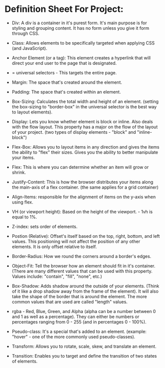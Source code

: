 # Definition Sheet For Project: 

<!-- For HTML -->

- Div: A div is a container in it's purest form. It's main purpose is for styling and grouping content. It has no form unless you give it form through CSS.

- Class: Allows elements to be specifically targeted when applying CSS (and JavaScript).

- Anchor Element (or a tag): This element creates a hyperlink that will direct your end user to the page that is designated. 

<!-- For CSS -->

* = universal selectors - This targets the entire page. 

- Margin: The space that's created around the element. 

- Padding: The space that's created within an element. 

- Box-Sizing: Calculates the total width and height of an element. (setting the box-sizing to "border-box" in the universal selector is the best way to layout elements).

- Display: Lets you know whether element is block or inline. Also deals with the flow layout. This property has a major on the flow of the layout of your project. (two types of display elements - "block" and "inline-block")

- Flex-Box: Allows you to layout items in any direction and gives the items the ability to "flex" their sizes. Gives you the ability to better manipulate your items.

- Flex: This is where you can determine whether an item will grow or shrink. 

- Justify-Content: This is how the browser distributes your items along the main-axis of a flex container. (the same applies for a grid container)

- Align-Items: responsible for the alignment of items on the y-axis when using flex.

- VH (or viewport height): Based on the height of the viewport. - 1vh is equal to 1%. 

- Z-index: sets order of elements. 

- Postion (Relative): Offset's itself based on the top, right, bottom, and left values. This positioning will not affect the position of any other elements. It is only offset relative to itself.

- Border-Radius: How we round the corners around a border's edges. 

- Object-Fit: Tell the browser how an element should fit in it's container. (There are many different values that can be used with this property. Values include: "contain", "fill", "none", etc.)

- Box-Shadow: Adds shadow around the outside of your elements. (Think of it like a drop shadow away from the frame of the element). It will also take the shape of the border that is around the element. The more common values that are used are called "length" values.

- rgba - Red, Blue, Green, and Alpha (alpha can be a number between 0 and 1 as well as a percentage). They can either be numbers or percentages ranging from 0 - 255 (and in percentages 0 - 100%). 

- Pseudo-class: It's a special that's added to an element. (example: "hover" - one of the more commonly used pseudo-classes).

- Transform: Allows you to rotate, scale, skew, and translate an element.

- Transition: Enables you to target and define the transition of two states of elements. 